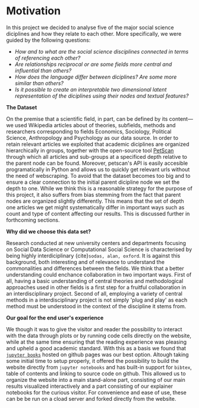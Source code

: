 Motivation 
===========

In this project we decided to analyse five of the major social science diciplines and how they relate to each other. More specifically, we were guided by the following questions:

* *How and to what are the social science disciplines connected in terms of referencing each other?*
* *Are relationships reciprocal or are some fields more central and influential than others?*
* *How does the language differ between diciplines? Are some more similar than others?*
* *Is it possible to create an interpretable two dimensional latent representation of the diciplines using their nodes and textual features?*

**The Dataset**

 On the premise that a scientific field, in part, can be defined by its content—we used Wikipedia articles about of theories, subfields, methods and researchers corresponding to fields Economics, Sociology, Political Science, Anthropology and Psychology as our data source. In order to retain relevant articles we exploited that academic diciplines are organized hierarchically in groups, together with the open-source tool [PetScan](https://en.wikipedia.org/wiki/Wikipedia:PetScan) through which all articles and sub-groups at a specificed depth relative to the parent node can be found. Moreover, petscan's API is easily accesible programatically in Python and allows us to quickly get relevant urls without the need of webscraping. To avoid that the dataset becomes too big and to ensure a clear connection to the initial parent dicipline node we set the depth to one. While we think this is a reasonable strategy for the purpose of this project, it also suffers from bias stemming from the fact that parent nodes are organized slightly differently. This means that the set of depth one articles we get might systematically differ in important ways such as count and type of content affecting our results. This is discussed further in forthcoming sections.

**Why did we choose this data set?**

Research conducted at new university centers and departments focusing on Social Data Science or Computational Social Science is characterised by being highly interdiciplinary {cite}`sodas, alan, oxford`. It is against this background, both interesting and of relevance to understand the commonalities and differences between the fields. We think that a better understanding could enchance collaboration in two important ways. First of all, having a basic understanding of central theories and methodological approaches used in other fields is a first step for a fruitful collaboration in an interdisciplinary project. Second of all, employing a variety of central methods in a interdisciplinary project is not simply 'plug and play' as each method must be understood in the context of the discipline it stems from. 

**Our goal for the end user's experience**

We though it was to give the visitor and reader the possibility to interact with the data through plots or by running code cells directly on the website, while at the same time ensuring that the reading experience was pleasing and upheld a good academic standard. With this as a basis we found that [`jupyter books`](https://jupyterbook.org/) hosted on github pages was our best option. Altough taking some initial time to setup properly, it offered the possibility to build the website directly from `jupyter notebooks` and has built-in support for `bibtex`, table of contents and linking to source code on github. This allowed us to organize the website into a main stand-alone part, consisting of our main results visualized interactively and a part consisting of our explainer notebooks for the curious visitor. For convenience and ease of use, these can be be run on a cload server and forked directly from the website.


